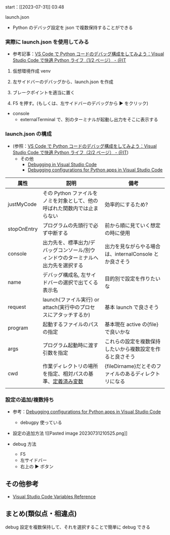 start：[[2023-07-31]] 03:48

launch.json

- Python のデバッグ設定を json で複数保持することができる

### 実際に launch.json を使用してみる

- 参考記事：[VS Code で Python コードのデバッグ構成をしてみよう：Visual Studio Code で快適 Python ライフ（1/2 ページ） - ＠IT](https://atmarkit.itmedia.co.jp/ait/articles/2107/30/news033.html)

1. 仮想環境作成 venv
2. 左サイドバーのデバッグから、launch.json を作成

3. ブレークポイントを適当に置く
4. F5 を押す。(もしくは、左サイドバーのデバッグから ▶️ をクリック)

- console
  - externalTerminal で、別のターミナルが起動し出力をそこに表示する

### launch.json の構成

- (参照：[VS Code で Python コードのデバッグ構成をしてみよう：Visual Studio Code で快適 Python ライフ（2/2 ページ） - ＠IT](https://atmarkit.itmedia.co.jp/ait/articles/2107/30/news033_2.html))
  - その他
    - [Debugging in Visual Studio Code](https://code.visualstudio.com/docs/editor/debugging#_launchjson-attributes)
    - [Debugging configurations for Python apps in Visual Studio Code](https://code.visualstudio.com/docs/python/debugging#_set-configuration-options)

| 属性        | 説明                                                                                                                        | 備考                                                     |
| ----------- | --------------------------------------------------------------------------------------------------------------------------- | -------------------------------------------------------- |
| justMyCode  | その Python ファイルをノミを対象として、他の呼ばれた関数内では止まらない                                                    | 効率的にするため?                                        |
| stopOnEntry | プログラムの先頭行で必ず中断する                                                                                            | 前から順に見ていく想定の時に使用                         |
| console     | 出力先を、標準出力/デバッグコンソール/別ウィンドウのターミナルへ出力先を選択する                                            | 出力を見ながらやる場合は、internalConsole とか良さそう   |
| name        | デバッグ構成名, 左サイドバーの選択で出てくる表示名                                                                          | 目的別で設定を作りたいな                                 |
| request     | launch(ファイル実行) or attach(実行中のプロセスにアタッチするか)                                                            | 基本 launch で良さそう                                   |
| program     | 起動するファイルのパスの指定                                                                                                | 基本現在 active の{file}で良いかな                       |
| args        | プログラム起動時に渡す引数を指定                                                                                            | これらの設定を複数保持したいから複数設定を作ると良さそう |
| cwd         | 作業ディレクトリの場所を指定、相対パスの基準、[定義済み変数](https://code.visualstudio.com/docs/editor/variables-reference) | {fileDirname}だとそのファイルのあるディレクトリになる    |
|             |                                                                                                                             |                                                          |

### 設定の追加/複数持ち

- 参考：[Debugging configurations for Python apps in Visual Studio Code](https://code.visualstudio.com/docs/python/debugging)

  - debugpy 使っている

- 設定の追加方法
  ![[Pasted image 20230731210525.png]]

- debug 方法
  - F5
  - 左サイドバー
  - 右上の ▶️ ボタン

## その他参考

- [Visual Studio Code Variables Reference](https://code.visualstudio.com/docs/editor/variables-reference)

## まとめ(類似点・相違点)

debug 設定を複数保持して、それを選択することで簡単に debug できる
